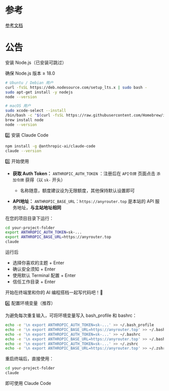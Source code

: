 # 参考

[参考文档](https://cloud.tencent.com/developer/article/2539379)

# 公告

安装 Node.js（已安装可跳过）

确保 Node.js 版本 ≥ 18.0

```bash
# Ubuntu / Debian 用户
curl -fsSL https://deb.nodesource.com/setup_lts.x | sudo bash -
sudo apt-get install -y nodejs
node --version

# macOS 用户
sudo xcode-select --install
/bin/bash -c "$(curl -fsSL https://raw.githubusercontent.com/Homebrew/install/HEAD/install.sh)"
brew install node
node --version
```



2️⃣ 安装 Claude Code



```bash
npm install -g @anthropic-ai/claude-code
claude --version
```



3️⃣ 开始使用



- **获取 Auth Token：** `ANTHROPIC_AUTH_TOKEN` ：注册后在 `API令牌` 页面点击 `添加令牌` 获得（以 `sk-` 开头）
  - 名称随意，额度建议设为无限额度，其他保持默认设置即可

- **API地址：** `ANTHROPIC_BASE_URL`：`https://anyrouter.top` 是本站的 API 服务地址，**与主站地址相同**

在您的项目目录下运行：

```bash
cd your-project-folder
export ANTHROPIC_AUTH_TOKEN=sk-... 
export ANTHROPIC_BASE_URL=https://anyrouter.top
claude
```

运行后

- 选择你喜欢的主题 + Enter
- 确认安全须知 + Enter
- 使用默认 Terminal 配置 + Enter
- 信任工作目录 + Enter

开始在终端里和你的 AI 编程搭档一起写代码吧！🚀





4️⃣ 配置环境变量（推荐）

为避免每次重复输入，可将环境变量写入 bash_profile 和 bashrc：

```bash
echo -e '\n export ANTHROPIC_AUTH_TOKEN=sk-...' >> ~/.bash_profile
echo -e '\n export ANTHROPIC_BASE_URL=https://anyrouter.top' >> ~/.bash_profile
echo -e '\n export ANTHROPIC_AUTH_TOKEN=sk-...' >> ~/.bashrc
echo -e '\n export ANTHROPIC_BASE_URL=https://anyrouter.top' >> ~/.bashrc
echo -e '\n export ANTHROPIC_AUTH_TOKEN=sk-...' >> ~/.zshrc
echo -e '\n export ANTHROPIC_BASE_URL=https://anyrouter.top' >> ~/.zshrc
```

重启终端后，直接使用：

```bash
cd your-project-folder
claude
```

即可使用 Claude Code